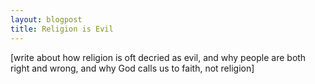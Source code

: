```yaml
---
layout: blogpost
title: Religion is Evil
---
```


[write about how religion is oft decried as evil, and why people are both right and wrong, and why God calls us to faith, not religion]